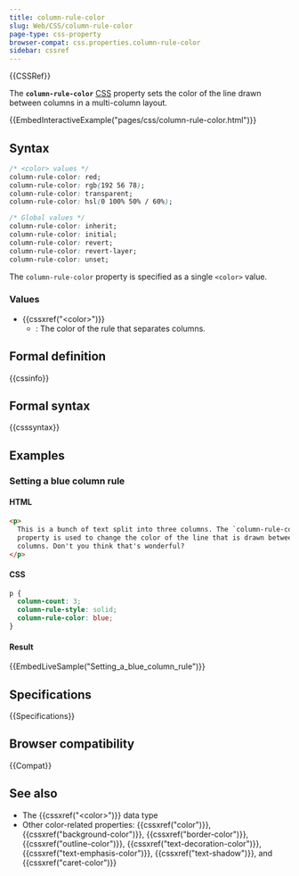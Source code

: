 ```yaml
---
title: column-rule-color
slug: Web/CSS/column-rule-color
page-type: css-property
browser-compat: css.properties.column-rule-color
sidebar: cssref
---
```


{{CSSRef}}

The **`column-rule-color`** [CSS](/en-US/docs/Web/CSS) property sets the color of the line drawn between columns in a multi-column layout.

{{EmbedInteractiveExample("pages/css/column-rule-color.html")}}

## Syntax

```css
/* <color> values */
column-rule-color: red;
column-rule-color: rgb(192 56 78);
column-rule-color: transparent;
column-rule-color: hsl(0 100% 50% / 60%);

/* Global values */
column-rule-color: inherit;
column-rule-color: initial;
column-rule-color: revert;
column-rule-color: revert-layer;
column-rule-color: unset;
```

The `column-rule-color` property is specified as a single `<color>` value.

### Values

- {{cssxref("&lt;color&gt;")}}
  - : The color of the rule that separates columns.

## Formal definition

{{cssinfo}}

## Formal syntax

{{csssyntax}}

## Examples

### Setting a blue column rule

#### HTML

```html
<p>
  This is a bunch of text split into three columns. The `column-rule-color`
  property is used to change the color of the line that is drawn between
  columns. Don't you think that's wonderful?
</p>
```

#### CSS

```css
p {
  column-count: 3;
  column-rule-style: solid;
  column-rule-color: blue;
}
```

#### Result

{{EmbedLiveSample("Setting_a_blue_column_rule")}}

## Specifications

{{Specifications}}

## Browser compatibility

{{Compat}}

## See also

- The {{cssxref("&lt;color&gt;")}} data type
- Other color-related properties: {{cssxref("color")}}, {{cssxref("background-color")}}, {{cssxref("border-color")}}, {{cssxref("outline-color")}}, {{cssxref("text-decoration-color")}}, {{cssxref("text-emphasis-color")}}, {{cssxref("text-shadow")}}, and {{cssxref("caret-color")}}
